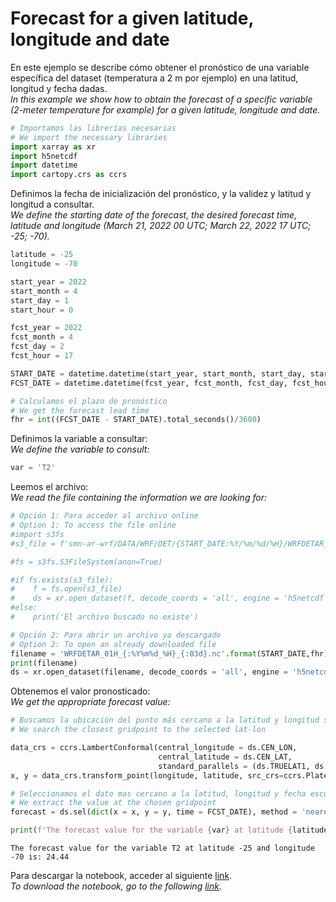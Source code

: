 # Forecast for a given latitude, longitude and date

En este ejemplo se describe cómo obtener el pronóstico de una variable específica del dataset (temperatura a 2 m por ejemplo) en una latitud, longitud y fecha dadas. <br />
*In this example we show how to obtain the forecast of a specific variable (2-meter temperature for example) for a given latitude, longitude and date.*


```python
# Importamos las librerías necesarias
# We import the necessary libraries
import xarray as xr
import h5netcdf
import datetime
import cartopy.crs as ccrs
```

Definimos la fecha de inicialización del pronóstico, y la validez y latitud y longitud a consultar. <br />
*We define the starting date of the forecast, the desired forecast time, latitude and longitude (March 21, 2022 00 UTC; March 22, 2022 17 UTC; -25; -70).*


```python
latitude = -25
longitude = -70

start_year = 2022
start_month = 4
start_day = 1
start_hour = 0

fcst_year = 2022
fcst_month = 4
fcst_day = 2
fcst_hour = 17

START_DATE = datetime.datetime(start_year, start_month, start_day, start_hour) # inicialization date of the forecast
FCST_DATE = datetime.datetime(fcst_year, fcst_month, fcst_day, fcst_hour)    # date of interest (valid date)

# Calculamos el plazo de pronóstico
# We get the forecast lead time
fhr = int((FCST_DATE - START_DATE).total_seconds()/3600)
```

Definimos la variable a consultar: <br />
*We define the variable to consult:*


```python
var = 'T2'
```

Leemos el archivo: <br />
*We read the file containing the information we are looking for:*


```python
# Opción 1: Para acceder al archivo online
# Option 1: To access the file online
#import s3fs
#s3_file = f'smn-ar-wrf/DATA/WRF/DET/{START_DATE:%Y/%m/%d/%H}/WRFDETAR_01H_{START_DATE:%Y%m%d_%H}_{fhr:03d}.nc'

#fs = s3fs.S3FileSystem(anon=True)

#if fs.exists(s3_file):
#    f = fs.open(s3_file)
#    ds = xr.open_dataset(f, decode_coords = 'all', engine = 'h5netcdf')
#else:
#    print('El archivo buscado no existe')

# Opción 2: Para abrir un archivo ya descargado
# Option 2: To open an already downloaded file
filename = 'WRFDETAR_01H_{:%Y%m%d_%H}_{:03d}.nc'.format(START_DATE,fhr)
print(filename)
ds = xr.open_dataset(filename, decode_coords = 'all', engine = 'h5netcdf')
```

Obtenemos el valor pronosticado: <br />
*We get the appropriate forecast value:*



```python
# Buscamos la ubicación del punto más cercano a la latitud y longitud solicitada
# We search the closest gridpoint to the selected lat-lon 

data_crs = ccrs.LambertConformal(central_longitude = ds.CEN_LON, 
                                 central_latitude = ds.CEN_LAT, 
                                 standard_parallels = (ds.TRUELAT1, ds.TRUELAT2))
x, y = data_crs.transform_point(longitude, latitude, src_crs=ccrs.PlateCarree())

# Seleccionamos el dato mas cercano a la latitud, longitud y fecha escogida
# We extract the value at the chosen gridpoint
forecast = ds.sel(dict(x = x, y = y, time = FCST_DATE), method = 'nearest')[var]

print(f'The forecast value for the variable {var} at latitude {latitude} and longitude {longitude} is: {forecast.values:0.2f}')

```

    The forecast value for the variable T2 at latitude -25 and longitude -70 is: 24.44


Para descargar la notebook, acceder al siguiente [link](../notebooks/Prono_lat_lon_fecha_bilingue.ipynb).    
*To download the notebook, go to the following [link](../notebooks/Prono_lat_lon_fecha_bilingue.ipynb).*
